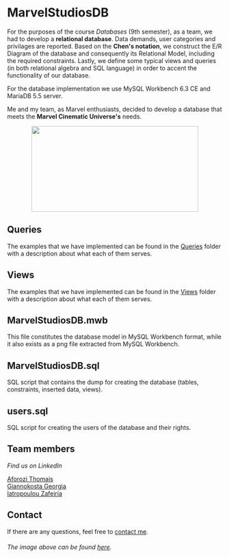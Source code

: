 # MarvelStudiosDB
For the purposes of the course _Databases_ (9th semester), as a team, we had to develop a **relational database**. Data demands, user categories and privilages are reported. Based on the **Chen's notation**, we construct the E/R Diagram of the database and consequently its Relational Model, including the required constraints. Lastly, we define some typical views and queries (in both relational algebra and SQL language) in order to accent the functionality of our database. 

For the database implementation we use MySQL Workbench 6.3 CE and MariaDB 5.5 server.

Me and my team, as Marvel enthusiasts, decided to develop a database that meets the **Marvel Cinematic Universe's** needs.

<p align="center">
  <img width="390" height="200" src="https://user-images.githubusercontent.com/81076999/113105569-682c6400-920a-11eb-93bf-21a7409d3e7a.png">
</p>

## Queries 
The examples that we have implemented can be found in the [Queries](Queries) folder with a description about what each of them serves.

## Views
The examples that we have implemented can be found in the [Views](Views) folder with a description about what each of them serves.

## MarvelStudiosDB.mwb
This file constitutes the database model in MySQL Workbench format, while it also exists as a png file extracted from MySQL Workbench.

## MarvelStudiosDB.sql
SQL script that contains the dump for creating the database (tables, constraints, inserted data, views).

## users.sql
SQL script for creating the users of the database and their rights.

##  Team members
_Find us on LinkedIn_

[Aforozi Thomais](https://www.linkedin.com/in/thomais-aforozi-64076b201/)\
[Giannokosta Georgia](https://www.linkedin.com/in/geogiannokosta/)\
[Iatropoulou Zafeiria](https://www.linkedin.com/in/zafeiria-iatropoulou-78270619a/)

## Contact
If there are any questions, feel free to [contact me](mailto:thomi199822@gmail.com?subject=[GitHub]%20Source%20Han%20Sans). 


###### _The image above can be found [here](https://commons.wikimedia.org/wiki/File:Marvel_Logo.svg)._

